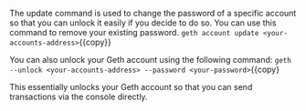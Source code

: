 
The update command is used to change the password of a specific account so that you can unlock it easily if you decide to do so. You can use this command to remove your existing password.
`geth account update <your-accounts-address>`{{copy}}

You can also unlock your Geth account using the following command:
`geth --unlock <your-accounts-address> --password <your-password>`{{copy}

This essentially unlocks your Geth account so that you can send transactions via the console directly.